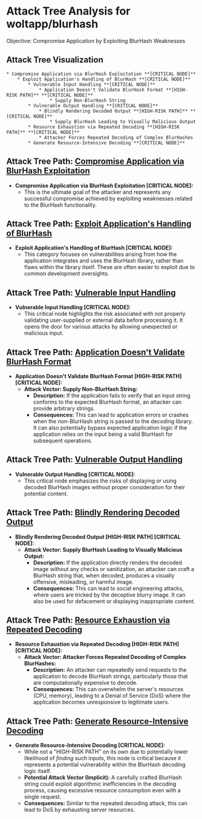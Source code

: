 # Attack Tree Analysis for woltapp/blurhash

Objective: Compromise Application by Exploiting BlurHash Weaknesses

## Attack Tree Visualization

```
* Compromise Application via BlurHash Exploitation **[CRITICAL NODE]**
    * Exploit Application's Handling of BlurHash **[CRITICAL NODE]**
        * Vulnerable Input Handling **[CRITICAL NODE]**
            * Application Doesn't Validate BlurHash Format **[HIGH-RISK PATH]** **[CRITICAL NODE]**
                * Supply Non-BlurHash String
        * Vulnerable Output Handling **[CRITICAL NODE]**
            * Blindly Rendering Decoded Output **[HIGH-RISK PATH]** **[CRITICAL NODE]**
                * Supply BlurHash Leading to Visually Malicious Output
        * Resource Exhaustion via Repeated Decoding **[HIGH-RISK PATH]** **[CRITICAL NODE]**
            * Attacker Forces Repeated Decoding of Complex BlurHashes
        * Generate Resource-Intensive Decoding **[CRITICAL NODE]**
```


## Attack Tree Path: [Compromise Application via BlurHash Exploitation ](./attack_tree_paths/compromise_application_via_blurhash_exploitation.md)

* **Compromise Application via BlurHash Exploitation [CRITICAL NODE]:**
    * This is the ultimate goal of the attacker and represents any successful compromise achieved by exploiting weaknesses related to the BlurHash functionality.

## Attack Tree Path: [Exploit Application's Handling of BlurHash ](./attack_tree_paths/exploit_application's_handling_of_blurhash.md)

* **Exploit Application's Handling of BlurHash [CRITICAL NODE]:**
    * This category focuses on vulnerabilities arising from how the application integrates and uses the BlurHash library, rather than flaws within the library itself. These are often easier to exploit due to common development oversights.

## Attack Tree Path: [Vulnerable Input Handling ](./attack_tree_paths/vulnerable_input_handling.md)

* **Vulnerable Input Handling [CRITICAL NODE]:**
    * This critical node highlights the risk associated with not properly validating user-supplied or external data before processing it. It opens the door for various attacks by allowing unexpected or malicious input.

## Attack Tree Path: [Application Doesn't Validate BlurHash Format ](./attack_tree_paths/application_doesn't_validate_blurhash_format.md)

* **Application Doesn't Validate BlurHash Format [HIGH-RISK PATH] [CRITICAL NODE]:**
    * **Attack Vector: Supply Non-BlurHash String:**
        * **Description:** If the application fails to verify that an input string conforms to the expected BlurHash format, an attacker can provide arbitrary strings.
        * **Consequences:** This can lead to application errors or crashes when the non-BlurHash string is passed to the decoding library. It can also potentially bypass expected application logic if the application relies on the input being a valid BlurHash for subsequent operations.

## Attack Tree Path: [Vulnerable Output Handling ](./attack_tree_paths/vulnerable_output_handling.md)

* **Vulnerable Output Handling [CRITICAL NODE]:**
    * This critical node emphasizes the risks of displaying or using decoded BlurHash images without proper consideration for their potential content.

## Attack Tree Path: [Blindly Rendering Decoded Output ](./attack_tree_paths/blindly_rendering_decoded_output.md)

* **Blindly Rendering Decoded Output [HIGH-RISK PATH] [CRITICAL NODE]:**
    * **Attack Vector: Supply BlurHash Leading to Visually Malicious Output:**
        * **Description:** If the application directly renders the decoded image without any checks or sanitization, an attacker can craft a BlurHash string that, when decoded, produces a visually offensive, misleading, or harmful image.
        * **Consequences:** This can lead to social engineering attacks, where users are tricked by the deceptive blurry image. It can also be used for defacement or displaying inappropriate content.

## Attack Tree Path: [Resource Exhaustion via Repeated Decoding ](./attack_tree_paths/resource_exhaustion_via_repeated_decoding.md)

* **Resource Exhaustion via Repeated Decoding [HIGH-RISK PATH] [CRITICAL NODE]:**
    * **Attack Vector: Attacker Forces Repeated Decoding of Complex BlurHashes:**
        * **Description:** An attacker can repeatedly send requests to the application to decode BlurHash strings, particularly those that are computationally expensive to decode.
        * **Consequences:** This can overwhelm the server's resources (CPU, memory), leading to a Denial of Service (DoS) where the application becomes unresponsive to legitimate users.

## Attack Tree Path: [Generate Resource-Intensive Decoding ](./attack_tree_paths/generate_resource-intensive_decoding.md)

* **Generate Resource-Intensive Decoding [CRITICAL NODE]:**
    * While not a "HIGH-RISK PATH" on its own due to potentially lower likelihood of *finding* such inputs, this node is critical because it represents a potential vulnerability within the BlurHash decoding logic itself.
    * **Potential Attack Vector (Implicit):** A carefully crafted BlurHash string could exploit algorithmic inefficiencies in the decoding process, causing excessive resource consumption even with a single request.
    * **Consequences:**  Similar to the repeated decoding attack, this can lead to DoS by exhausting server resources.

